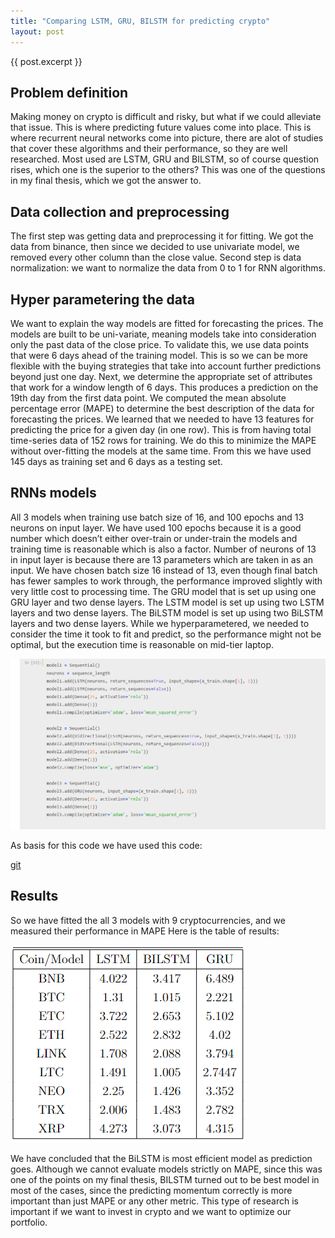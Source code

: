 ```yaml
---
title: "Comparing LSTM, GRU, BILSTM for predicting crypto"
layout: post
---
```







{{ post.excerpt }}






## Problem definition

Making money on crypto is difficult and risky, but what if we could alleviate that issue. This is where predicting future values come into place. This is where recurrent neural networks come into picture, there are alot of studies that cover these algorithms and their performance, so they are well researched. Most used are LSTM, GRU and BILSTM, so of course question rises, which one is the superior to the others?
This was one of the questions in my final thesis, which we got the answer to.

## Data collection and preprocessing

The first step was getting data and preprocessing it for fitting.
We got the data from binance, then since we decided to use univariate model, we removed every other column than the close value.
Second step is data normalization: we want to normalize the data from 0 to 1 for RNN algorithms.

## Hyper parametering the data

We want to explain the way models are fitted for
forecasting the prices. The models are built to be uni-variate, meaning models take
into consideration only the past data of the close price.
To validate this, we use data points that were 6 days ahead of the training model.
This is so we can be more flexible with the buying strategies that take into account
further predictions beyond just one day. Next, we determine the appropriate set of
attributes that work for a window length of 6 days. This produces a prediction on the
19th day from the first data point. We computed the mean absolute percentage error
(MAPE) to determine the best description of the data for forecasting the prices. We
learned that we needed to have 13 features for predicting the price for a given day (in
one row). This is from having total time-series data of 152 rows for training. We do
this to minimize the MAPE without over-fitting the models at the same time.
From this we have used 145 days as training set and 6 days as a testing set.

## RNNs models



All 3 models when training use batch size of 16, and 100 epochs and 13 neurons on
input layer.
We have used 100 epochs because it is a good number which doesn’t either over-train
or under-train the models and training time is reasonable which is also a factor.
Number of neurons of 13 in input layer is because there are 13 parameters which
are taken in as an input.
We have chosen batch size 16 instead of 13, even though final batch has fewer
samples to work through, the performance improved slightly with very little cost to
processing time.
The GRU model that is set up using one GRU layer and two dense layers.
The LSTM model is set up using two LSTM layers and two dense layers.
The BiLSTM model is set up using two BiLSTM layers and two dense layers.
While we hyperparametered, we needed to consider the time it took to fit and predict, so the performance might not be optimal, but the execution time is reasonable on mid-tier laptop.

![setup](/assets/images/pp1.png)

As basis for this code we have used this code:

[git](https://github.com/flo7up/relataly-public-python-tutorials/blob/master/003%20Time%20Series%20Forecasting%20-%20Univariate%20Model%20using%20Recurrent%20Neural%20Networks.ipynb)



## Results

So we have fitted the all 3 models with 9 cryptocurrencies, and we measured their performance in MAPE
Here is the table of results:


![results](/assets/images/pp2.png)


We have concluded that the BiLSTM is most efficient model as prediction goes. Although we cannot evaluate models strictly on MAPE, since this was one of the points on my final thesis, BILSTM turned out to be best model in most of the cases, since the predicting momentum correctly is more important than just MAPE or any other metric. This type of research is important if we want to invest in crypto and we want to optimize our portfolio.





[jekyll-docs]: http://jekyllrb.com/docs/home



[jekyll-gh]: https://github.com/jekyll/jekyll



[jekyll-talk]: https://talk.jekyllrb.com/

